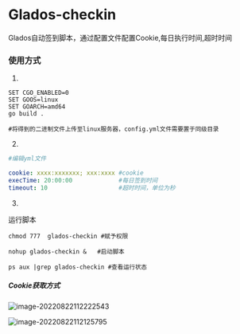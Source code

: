 # Glados-checkin
Glados自动签到脚本，通过配置文件配置Cookie,每日执行时间,超时时间

### 使用方式

1.

```shell
SET CGO_ENABLED=0
SET GOOS=linux
SET GOARCH=amd64
go build .

#将得到的二进制文件上传至linux服务器，config.yml文件需要置于同级目录
```

2.

```yaml
#编辑yml文件

cookie: xxxx:xxxxxxx; xxx:xxxx #cookie
execTime: 20:00:00             #每日签到时间
timeout: 10					   #超时时间，单位为秒
```

3.

运行脚本

```shell
chmod 777  glados-checkin #赋予权限

nohup glados-checkin &   #启动脚本

ps aux |grep glados-checkin #查看运行状态
```

##### Cookie获取方式



![image-20220822112222543](https://user-images.githubusercontent.com/97494720/185832376-fe5d70c5-6a93-4e0f-9133-0bd362ee00ff.png)


![image-20220822112125795](https://user-images.githubusercontent.com/97494720/185832371-6d577de0-e6e7-4246-8eae-d507456a98a7.png)
